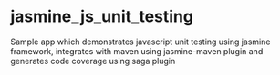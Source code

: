 jasmine_js_unit_testing
=======================

Sample app which demonstrates javascript unit testing using jasmine framework, integrates with maven using jasmine-maven plugin and generates code coverage using saga plugin
